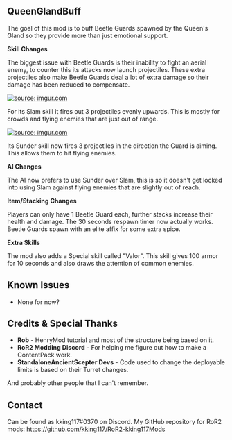 ## QueenGlandBuff

The goal of this mod is to buff Beetle Guards spawned by the Queen's Gland so they provide more than just emotional support.

**Skill Changes**

The biggest issue with Beetle Guards is their inability to fight an aerial enemy, to counter this its attacks now launch projectiles.
These extra projectiles also make Beetle Guards deal a lot of extra damage so their damage has been reduced to compensate.

<a href="https://imgur.com/Xo7FHBV"><img src="https://imgur.com/Xo7FHBV.png" title="source: imgur.com" /></a>

For its Slam skill it fires out 3 projectiles evenly upwards. This is mostly for crowds and flying enemies that are just out of range.

<a href="https://imgur.com/3pUPCpN"><img src="https://imgur.com/3pUPCpN.png" title="source: imgur.com" /></a>

Its Sunder skill now fires 3 projectiles in the direction the Guard is aiming. This allows them to hit flying enemies.

**AI Changes**

The AI now prefers to use Sunder over Slam, this is so it doesn't get locked into using Slam against flying enemies that are slightly out of reach.

**Item/Stacking Changes**

Players can only have 1 Beetle Guard each, further stacks increase their health and damage.
The 30 seconds respawn timer now actually works.
Beetle Guards spawn with an elite affix for some extra spice.

**Extra Skills**

The mod also adds a Special skill called "Valor". This skill gives 100 armor for 10 seconds and also draws the attention of common enemies.

## Known Issues

- None for now?

## Credits & Special Thanks

* **Rob** - HenryMod tutorial and most of the structure being based on it.
* **RoR2 Modding Discord** - For helping me figure out how to make a ContentPack work.
* **StandaloneAncientScepter Devs** - Code used to change the deployable limits is based on their Turret changes.

And probably other people that I can't remember.

## Contact

Can be found as kking117#0370 on Discord.
My GitHub repository for RoR2 mods: https://github.com/kking117/RoR2-kking117Mods